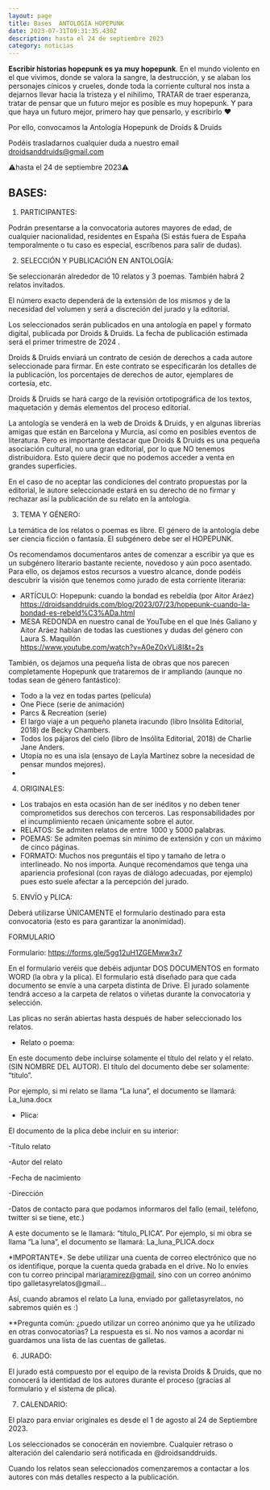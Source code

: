 ```yaml
---
layout: page
title: Bases  ﻿ANTOLOGÍA HOPEPUNK
date: 2023-07-31T09:31:35.430Z
description: hasta el 24 de septiembre 2023
category: noticias
---
```

**Escribir historias hopepunk es ya muy hopepunk**. En el mundo violento en el que vivimos, donde se valora la sangre, la destrucción, y se alaban los personajes cínicos y crueles, donde toda la corriente cultural nos insta a dejarnos llevar hacia la tristeza y el nihilimo, TRATAR de traer esperanza, tratar de pensar que un futuro mejor es posible es muy hopepunk. Y para que haya un futuro mejor, primero hay que pensarlo, y escribirlo ❤️

P﻿or ello, convocamos la Antología Hopepunk de Droids & Druids

Podéis trasladarnos cualquier duda a nuestro email [droidsanddruids@gmail.com](mailto:droidsanddruids@gmail.com)

⚠️hasta el 24 de septiembre 2023⚠️

## BASES:

1. PARTICIPANTES: 

Podrán presentarse a la convocatoria autores mayores de edad, de cualquier nacionalidad, residentes en España (Si estás fuera de España temporalmente o tu caso es especial, escríbenos para salir de dudas).

2. SELECCIÓN Y PUBLICACIÓN EN ANTOLOGÍA: 

Se seleccionarán alrededor de 10 relatos y 3 poemas. También habrá 2 relatos invitados.

El número exacto dependerá de la extensión de los mismos y de la necesidad del volumen y será a discreción del jurado y la editorial.

Los seleccionados serán publicados en una antología en papel y formato digital, publicada por Droids & Druids. La fecha de publicación estimada será el primer trimestre de 2024 .

Droids & Druids enviará un contrato de cesión de derechos a cada autore seleccionade para firmar. En este contrato se especificarán los detalles de la publicación, los porcentajes de derechos de autor, ejemplares de cortesía, etc.

Droids & Druids se hará cargo de la revisión ortotipográfica de los textos, maquetación y demás elementos del proceso editorial. 

La antología se venderá en la web de Droids & Druids, y en algunas librerías amigas que están en Barcelona y Murcia, así como en posibles eventos de literatura. Pero es importante destacar que Droids & Druids es una pequeña asociación cultural, no una gran editorial, por lo que NO tenemos distribuidora. Esto quiere decir que no podemos acceder a venta en grandes superficies.

En el caso de no aceptar las condiciones del contrato propuestas por la editorial, le autore seleccionade estará en su derecho de no firmar y rechazar así la publicación de su relato en la antología.

3. TEMA Y GÉNERO:

La temática de los relatos o poemas es libre. El género de la antología debe ser ciencia ficción o fantasía. El subgénero debe ser el HOPEPUNK.

Os recomendamos documentaros antes de comenzar a escribir ya que es un subgénero literario bastante reciente, novedoso y aún poco asentado. Para ello, os dejamos estos recursos a vuestro alcance, donde podéis descubrir la visión que tenemos como jurado de esta corriente literaria:

* ARTÍCULO: Hopepunk: cuando la bondad es rebeldía (por Aitor Aráez) <https://droidsanddruids.com/blog/2023/07/23/hopepunk-cuando-la-bondad-es-rebeld%C3%ADa.html> 
* MESA REDONDA en nuestro canal de YouTube en el que Inés Galiano y Aitor Aráez hablan de todas las cuestiones y dudas del género con Laura S. Maquilón\
  <https://www.youtube.com/watch?v=A0eZ0xVLi8I&t=2s> 

También, os dejamos una pequeña lista de obras que nos parecen completamente Hopepunk que trataremos de ir ampliando (aunque no todas sean de género fantástico):

* Todo a la vez en todas partes (película)
* One Piece (serie de animación)
* Parcs & Recreation (serie)
* El largo viaje a un pequeño planeta iracundo (libro Insólita Editorial, 2018) de Becky Chambers.
* Todos los pájaros del cielo (libro de Insólita Editorial, 2018) de Charlie Jane Anders.
* Utopía no es una isla (ensayo de Layla Martínez sobre la necesidad de pensar mundos mejores).
*

4. ORIGINALES:

* Los trabajos en esta ocasión han de ser inéditos y no deben tener comprometidos sus derechos con terceros. Las responsabilidades por el incumplimiento recaen únicamente sobre el autor.
* RELATOS: Se admiten relatos de entre  1000 y 5000 palabras.
* POEMAS: Se admiten poemas sin mínimo de extensión y con un máximo de cinco páginas.
* FORMATO: Muchos nos preguntáis el tipo y tamaño de letra o interlineado. No nos importa. Aunque recomendamos que tenga una apariencia profesional (con rayas de diálogo adecuadas, por ejemplo) pues esto suele afectar a la percepción del jurado.

5. ENVÍO y PLICA:

Deberá utilizarse ÚNICAMENTE el formulario destinado para esta convocatoria (esto es para garantizar la anonimidad). 

FORMULARIO

Formulario: <https://forms.gle/5gg12uH1ZGEMww3x7> 

En el formulario veréis que debéis adjuntar DOS DOCUMENTOS en formato WORD (la obra y la plica). El formulario está diseñado para que cada documento se envíe a una carpeta distinta de Drive. El jurado solamente tendrá acceso a la carpeta de relatos o viñetas durante la convocatoria y selección.

Las plicas no serán abiertas hasta después de haber seleccionado los relatos.

* Relato o poema: 

En este documento debe incluirse solamente el título del relato y el relato. (SIN NOMBRE DEL AUTOR). El título del documento debe ser solamente: “título”. 

Por ejemplo, si mi relato se llama “La luna”, el documento se llamará: La_luna.docx

* Plica: 

El documento de la plica debe incluir en su interior:

\-Título relato

\-Autor del relato

\-Fecha de nacimiento

\-Dirección

\-Datos de contacto para que podamos informaros del fallo (email, teléfono, twitter si se tiene, etc.)

A este documento se le llamará: “título_PLICA”. Por ejemplo, si mi obra se llama “La luna”, el documento se llamará: La_luna_PLICA.docx

\*IMPORTANTE\*. Se debe utilizar una cuenta de correo electrónico que no os identifique, porque la cuenta queda grabada en el drive. No lo envíes con tu correo principal mari[aramirez@gmail](mailto:aramirez@gmail.com), sino con un correo anónimo tipo galletasyrelatos@gmail…

Así, cuando abramos el relato La luna, enviado por galletasyrelatos, no sabremos quién es :) 

\*\*Pregunta común: ¿puedo utilizar un correo anónimo que ya he utilizado en otras convocatorias? La respuesta es sí. No nos vamos a acordar ni guardamos una lista de las cuentas de galletas. 

6. JURADO:

El jurado está compuesto por el equipo de la revista Droids & Druids, que no conocerá la identidad de los autores durante el proceso (gracias al formulario y el sistema de plica). 

7. CALENDARIO:

El plazo para enviar originales es desde el 1 de agosto al 24 de Septiembre 2023.

Los seleccionados se conocerán en noviembre. Cualquier retraso o alteración del calendario será notificada en @droidsanddruids. 

Cuando los relatos sean seleccionados comenzaremos a contactar a los autores con más detalles respecto a la publicación.